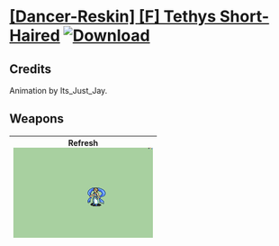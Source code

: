 # [\[Dancer-Reskin\] \[F\] Tethys Short-Haired](./) [![Download](https://img.shields.io/badge/Download-%5BDancer--Reskin%5D%20%5BF%5D%20Tethys%20Short-Haired-red)](https://minhaskamal.github.io/DownGit/#/home?url=https://github.com/Klokinator/FE-Repo/tree/main/Battle%20Animations/Bards,%20Dancers,%20Suppliers,%20Misc/%5BDancer-Reskin%5D%20%5BF%5D%20Tethys%20Short-Haired)
## Credits

Animation by Its_Just_Jay.

## Weapons

| <b>Refresh</b><br/><img alt="Refresh animation" src="./8.%20Refresh/Refresh.gif"/> |
| :---: |
